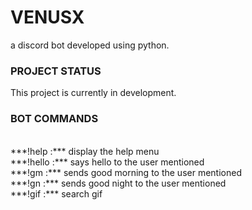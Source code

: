 # VENUSX #
 a discord bot developed using python.
 
### PROJECT STATUS ###
This project is currently in development.

### BOT COMMANDS ###
<br />
***!help :***
display the help menu
<br />
***!hello :***
says hello to the user mentioned
<br />
***!gm :***
sends good morning to the user mentioned
<br />
***!gn :***
sends good night to the user mentioned
<br />
***!gif :***
search gif

